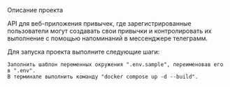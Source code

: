 Описание проекта

API для веб-приложения привычек, где зарегистрированные пользователи могут создавать свои привычки и контролировать их выполнение с помощью напоминаний в мессенджере телеграмм.

Для запуска проекта выполните следующие шаги:

    Заполнить шаблон переменных окружения ".env.sample", переименовав его в ".env".
    В терминале выполнить команду "docker compose up -d --build".

